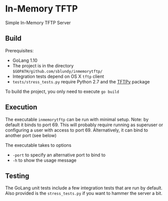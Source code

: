 # In-Memory TFTP
Simple In-Memory TFTP Server

Build
---
Prerequisites:
* GoLang 1.10
* The project is in the directory `$GOPATH/github.com/sblundy/inmemorytftp/`
* Integration tests depend on OS X `tftp` client
* `tests/stress_tests.py` require Python 2.7 and the [TFTPy](http://tftpy.sourceforge.net/) package

To build the project, you only need to execute `go build`

Execution
---
The executable `inmemorytftp` can be run with minimal setup. Note: by default it binds to port 69. This will probably 
require running as superuser or configuring a user with access to port 69. Alternatively, it can bind to another port (see below)

The executable takes to options
* `-port` to specify an alternative port to bind to
* `-h` to show the usage message

Testing
---
 The GoLang unit tests include a few integration tests that are run by default. Also provided is the `stress_tests.py` if
 you want to hammer the server a bit.